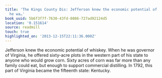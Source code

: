 ```yaml
---
title: 'The Kings County Dis: Jefferson knew the economic potential of whiskey. When
  he wa…'
book_uuid: 5b6f3f7f-7630-43fd-8086-727ad92124d5
location: '0.151614'
source: readmill
touch: true
highlighted_on: '2013-12-15T22:11:36.000Z'
---
```


Jefferson knew the economic potential of whiskey. When he was governor of Virginia, he offered sixty-acre plots in the western part of his state to anyone who would grow corn. Sixty acres of corn was far more than any family could eat, but enough to support commercial distilling. In 1792, this part of Virginia became the fifteenth state: Kentucky.